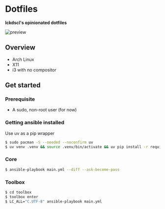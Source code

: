 # Dotfiles

**lckdscl's opinionated dotfiles**

![preview](screenshots/preview.png)

## Overview

-   Arch Linux
-   X11
-   i3 with no compositor

## Get started

### Prerequisite

- A sudo, non-root user (for now)

### Getting ansible installed

Use uv as a pip wrapper

```sh
$ sudo pacman -S --needed --noconfirm uv
$ uv venv .venv && source .venv/bin/activate && uv pip install -r requirements.txt
```

### Core

```sh
$ ansible-playbook main.yml --diff --ask-become-pass
```

### Toolbox

```sh
$ cd toolbox
$ toolbox enter
$ LC_ALL="C.UTF-8" ansible-playbook main.yml
```
